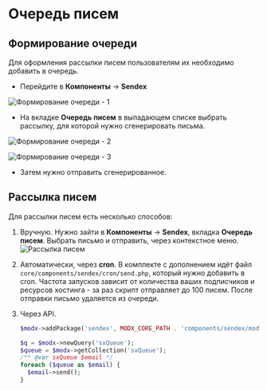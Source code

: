 # Очередь писем

## Формирование очереди

Для оформления рассылки писем пользователям их необходимо добавить в очередь.

- Перейдите в **Компоненты** -> **Sendex**

![Формирование очереди - 1](https://file.modx.pro/files/3/f/0/3f0e673a7ed51e205d2e683d35914390.png)

- На вкладке **Очередь писем** в выпадающем списке выбрать рассылку, для которой нужно сгенерировать письма.

![Формирование очереди - 2](https://file.modx.pro/files/5/0/9/5099cea4f7eb982ef5ca4ee59faca458.png)

![Формирование очереди - 3](https://file.modx.pro/files/4/1/a/41ae797ee96de03bf8c634e72e722bc9.png)

- Затем нужно отправить сгенерированное.

## Рассылка писем

Для рассылки писем есть несколько способов:

1. Вручную. Нужно зайти в **Компоненты** -> **Sendex**, вкладка **Очередь писем**. Выбрать письмо и отправить, через контекстное меню.
    ![Рассылка писем](https://file.modx.pro/files/4/1/a/41ae797ee96de03bf8c634e72e722bc9.png)

2. Автоматически, через **cron**. В комплекте с дополнением идёт файл `core/components/sendex/cron/send.php`, который нужно добавить в cron. Частота запусков зависит от количества ваших подписчиков и ресурсов хостинга - за раз скрипт отправляет до 100 писем. После отправки письмо удаляется из очереди.

3. Через API.

    ```php
    $modx->addPackage('sendex', MODX_CORE_PATH . 'components/sendex/model/');

    $q = $modx->newQuery('sxQueue');
    $queue = $modx->getCollection('sxQueue');
    /** @var sxQueue $email */
    foreach ($queue as $email) {
      $email->send();
    }
    ```
